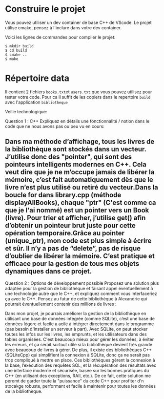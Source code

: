 # Construire le projet
Vous pouvez utiliser un dev container de base C++ de VScode.
Le projet utilise cmake, pensez à l'inclure dans votre dev container.

Voici les lignes de commandes pour compiler le projet:
```
$ mkdir build
$ cd build
$ cmake ..
$ make
```

# Répertoire data

Il contient 2 fichiers `books.txt`et `users.txt` que vous pouvez utilisez pour tester votre code.
Pour ca il suffit de les copiers dans le repertoire `build` avec l'application `bibliotheque`

Veille technologique:

Question 1 : C++
Expliquez en détails une fonctionnalité / notion dans le code que ne nous avons pas ou peu vu en cours:

Dans ma méthode d’affichage, tous les livres de la bibliothèque sont stockés dans un vecteur. J’utilise donc des 
"pointer", qui sont des pointeurs intelligents modernes en C++. Cela veut dire que je ne m’occupe jamais de
libérer la mémoire, c’est fait automatiquement dès que le livre n’est plus utilisé ou retiré du vecteur.Dans la 
boucle for dans library.cpp (méthode displayAllBooks), chaque "ptr" (C'est comme ca que je l'ai nommé) est un 
pointer vers un Book (livre). Pour trier et afficher, j’utilise get() afin d’obtenir un pointeur brut juste pour 
cette opération temporaire.Grâce au pointer (unique_ptr), mon code est plus simple à écrire et sûr. Il n’y a pas 
de “delete”, pas de risque d’oublier de libérer la mémoire. C’est pratique et efficace pour la gestion de tous mes 
objets dynamiques dans ce projet.​
----------------------------------------------------------------------------------------------------------------------------
Question 2 : Options de développement possible
Proposez une solution plus adaptée pour la gestion de bibliothèque et faisant appel éventuellement à une technologie autre que le C++, et expliquez comment vous interfaceriez ça avec le C++. Pensez au futur de cette bibliothèque à Alexandrie qui pourrait éventuellement contenir des millions de livres : 

Dans mon projet, je pourrais améliorer la gestion de la bibliothèque en utilisant une base de données intégrée (comme SQLite), c’est une base de données légère et facile a acile à intégrer directement dans le programme (pas besoin d'installer un serveur à part). Avec SQLite, on peut stocker toutes les infos sur les livres, les emprunts, et les utilisateurs dans des tables organisées. C'est beaucoup mieux pour gérer les données, à éviter les erreurs, et ça serait surtout utile si la bibliothèque devient très grande avec beaucoup de livres à gérer. De plus, il existe des bibliothèques C++ (SQLiteCpp) qui simplifient la connexion à SQLite, donc ça ne serait pas trop compliqué à mettre en place. Ces bibliothèques gèrent la connexion à la base, l’exécution des requêtes SQL, et la récupération des résultats avec une interface moderne et sécurisée, basée sur les bonnes pratiques du C++ (en utilisant des exceptions, RAII, etc.). De ce fait, cette solution me peremt de garder toute la "puissance" du code C++ pour profiter d'n stocakge robuste, performant et facile à maintenir pour toutes les données de la bibliothèque.
